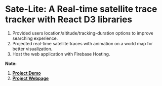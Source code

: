 # Sate-Lite: A Real-time satellite trace tracker with React D3 libraries           
1. Provided users location/altitude/tracking-duration options to improve searching experience.
2. Projected real-time satellite traces with animation on a world map for better visualization.
3. Host the web application with Firebase Hosting.

**Note:** 
1. [**Project Demo**](https://drive.google.com/file/d/1-VWmW-vhyx2XYOWs2e0NKfTqLrTlyppT/view?usp=sharing)
2. [**Project Webpage**](https://project-satelite.web.app)
